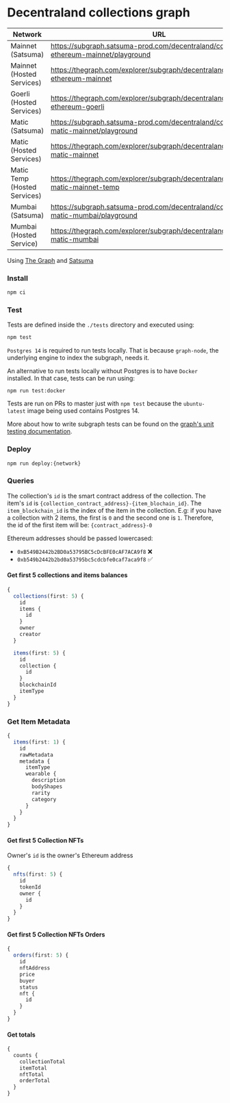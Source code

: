 # Decentraland collections graph

|Network|URL|Current|Previous|
|-|-|-|-|
|Mainnet (Satsuma)|https://subgraph.satsuma-prod.com/decentraland/collections-ethereum-mainnet/playground|QmXAJWxr83ff8yqZkK8NrWUxETRHyXbq69sy2bmQznT136|-|
|Mainnet (Hosted Services)|https://thegraph.com/explorer/subgraph/decentraland/collections-ethereum-mainnet |QmXAJWxr83ff8yqZkK8NrWUxETRHyXbq69sy2bmQznT136|QmWrLR11uq12yDD7qUFzeyYEFXxQiU2UcKFYZLrccCYkwk|
|Goerli (Hosted Services)|https://thegraph.com/explorer/subgraph/decentraland/collections-ethereum-goerli|QmXbmCWShvjizcePNj2BqxqsWxdb4sxK83RvDeF1gFcFDG|QmSjgZDY25SNr3kW6bsQWcSeh3NRoojtbrMSrXvKz4BsvJ|
|Matic (Satsuma)|https://subgraph.satsuma-prod.com/decentraland/collections-matic-mainnet/playground|QmUCo2VWg5Cj8C46nS1LNVemLbiXPcf2ad75d3dMrhdpJv|Qmc1XwMPmbVNCqvbTkTNWxGogcZLxQ72WwTsgHVbRTJ7XD|
|Matic (Hosted Services)|https://thegraph.com/explorer/subgraph/decentraland/collections-matic-mainnet|QmUCo2VWg5Cj8C46nS1LNVemLbiXPcf2ad75d3dMrhdpJv|Qmc1XwMPmbVNCqvbTkTNWxGogcZLxQ72WwTsgHVbRTJ7XD|
|Matic Temp (Hosted Services)|https://thegraph.com/explorer/subgraph/decentraland/collections-matic-mainnet-temp|QmUCo2VWg5Cj8C46nS1LNVemLbiXPcf2ad75d3dMrhdpJv|QmNrxac6yGrZWKwYLNSFagwRcGEmHUeurwfVyfYppzAs6x|
|Mumbai (Satsuma)|https://subgraph.satsuma-prod.com/decentraland/collections-matic-mumbai/playground|QmQRwsc2CCebd4KVHNVeTcLZacqc3PGU5gt6yEo1n19x7L|-|
|Mumbai (Hosted Service)|https://thegraph.com/explorer/subgraph/decentraland/collections-matic-mumbai|QmQRwsc2CCebd4KVHNVeTcLZacqc3PGU5gt6yEo1n19x7L|QmfZsAg5pbMBpwY1WuDR7QPfUZ3oNEkNagVXcQ42nKX1C5|

Using [The Graph](https://thegraph.com) and [Satsuma](https://www.satsuma.xyz/)

### Install

```bash
npm ci
```

### Test

Tests are defined inside the `./tests` directory and executed using:

```bash
npm test
```

`Postgres 14` is required to run tests locally. That is because `graph-node`, the underlying engine to index the subgraph, needs it.

An alternative to run tests locally without Postgres is to have `Docker` installed. In that case, tests can be run using:

```
npm run test:docker
```

Tests are run on PRs to master just with `npm test` because the `ubuntu-latest` image being used contains Postgres 14.

More about how to write subgraph tests can be found on the [graph's unit testing documentation](https://thegraph.com/docs/en/developing/unit-testing-framework/).

### Deploy

```bash
npm run deploy:{network}
```

### Queries

The collection's `id` is the smart contract address of the collection.
The item's `id` is `{collection_contract_address}-{item_blochain_id}`. The `item_blockchain_id` is the index of the item in the collection. E.g: if you have a collection with 2 items, the first is `0` and the second one is `1`. Therefore, the id of the first item will be: `{contract_address}-0`

Ethereum addresses should be passed lowercased:

- `0xB549B2442b2BD0a53795BC5cDcBFE0cAF7ACA9f8` ❌
- `0xb549b2442b2bd0a53795bc5cdcbfe0caf7aca9f8` ✅

#### Get first 5 collections and items balances

```typescript
{
  collections(first: 5) {
    id
    items {
      id
    }
    owner
    creator
  }

  items(first: 5) {
    id
    collection {
      id
    }
    blockchainId
    itemType
  }
}
```

### Get Item Metadata

```typescript
{
  items(first: 1) {
    id
    rawMetadata
    metadata {
      itemType
      wearable {
        description
        bodyShapes
        rarity
        category
      }
    }
  }
}
```

#### Get first 5 Collection NFTs

Owner's `id` is the owner's Ethereum address

```typescript
{
  nfts(first: 5) {
    id
    tokenId
    owner {
      id
    }
  }
}
```

#### Get first 5 Collection NFTs Orders

```typescript
{
  orders(first: 5) {
    id
    nftAddress
    price
    buyer
    status
    nft {
      id
    }
  }
}
```

#### Get totals

```typescript
{
  counts {
    collectionTotal
    itemTotal
    nftTotal
    orderTotal
  }
}
```
